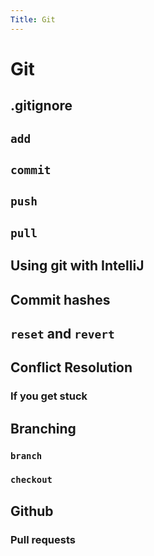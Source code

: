 ```yaml
---
Title: Git
---
```


# Git

## .gitignore

## ```add```

## ```commit```

## ```push```

## ```pull```

## Using git with IntelliJ

## Commit hashes

## ```reset``` and ```revert```

## Conflict Resolution

### If you get stuck

## Branching

### ```branch```

### ```checkout```

## Github

### Pull requests